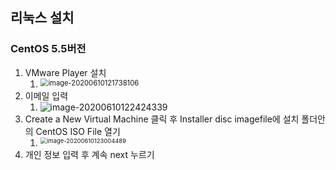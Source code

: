 ## 리눅스 설치



### CentOS 5.5버전 



1. VMware Player 설치 
   1. <img src="https://user-images.githubusercontent.com/66635648/84226509-ec4b1900-ab1c-11ea-9c72-885db74fe8ad.png" alt="image-20200610121738106" style="zoom: 80%;" align="left" />
2. 이메일 입력
   1. <img src="https://user-images.githubusercontent.com/66635648/84226512-ed7c4600-ab1c-11ea-8a19-685612a2faee.png" alt="image-20200610122424339" align="left" />
3. Create a New Virtual Machine 클릭 후  Installer disc imagefile에 설치 폴더안의 CentOS ISO File 열기
   1. <img src="https://user-images.githubusercontent.com/66635648/84226513-ed7c4600-ab1c-11ea-8305-f303689cde59.png" alt="image-20200610123004489" style="zoom:67%;" align="left" />
4. 개인 정보 입력 후 계속 next 누르기